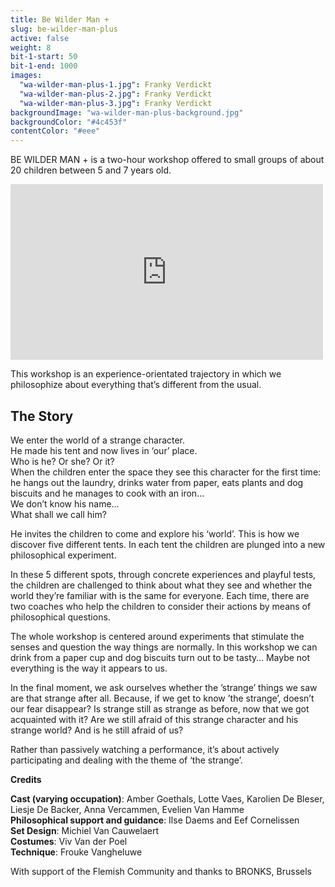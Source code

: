 ```yaml
---
title: Be Wilder Man +
slug: be-wilder-man-plus
active: false
weight: 8
bit-1-start: 50
bit-1-end: 1000
images:
  "wa-wilder-man-plus-1.jpg": Franky Verdickt
  "wa-wilder-man-plus-2.jpg": Franky Verdickt
  "wa-wilder-man-plus-3.jpg": Franky Verdickt
backgroundImage: "wa-wilder-man-plus-background.jpg"
backgroundColor: "#4c453f"
contentColor: "#eee"
---
```


<style>
  #main {
    background-size: cover;
    background-attachment: fixed;
    background-repeat: no-repeat;
    background-position: center center;
  }

  #content {
    text-shadow: 1px 1px 1px rgba(0, 0, 0, 0.5);
  }
</style>

BE WILDER MAN + is a two-hour workshop offered to small groups of about 20 children between 5 and 7 years old.

<iframe src="https://player.vimeo.com/video/148214920?title=0&byline=0&portrait=0" width="500" height="281" frameborder="0" webkitallowfullscreen mozallowfullscreen allowfullscreen></iframe>

This workshop is an experience-orientated trajectory in which we philosophize about everything that’s different from the usual.

## The Story

We enter the world of a strange character. <br>
He made his tent and now lives in ‘our’ place. <br>
Who is he? Or she? Or it? <br>
When the children enter the space they see this character for the first time: <br>
he hangs out the laundry, drinks water from paper, eats plants and dog biscuits and he manages to cook with an iron… <br>
We don’t know his name…<br>
What shall we call him?<br>

He invites the children to come and explore his ‘world’. This is how we discover five different tents. In each tent the children are plunged into a new philosophical experiment.

In these 5 different spots, through concrete experiences and playful tests, the children are challenged to think about what they see and whether the world they’re familiar with is the same for everyone. Each time, there are two coaches who help the children to consider their actions by means of philosophical questions.

The whole workshop is centered around experiments that stimulate the senses and question the way things are normally. In this workshop we can drink from a paper cup and dog biscuits turn out to be tasty… Maybe not everything is the way it appears to us.

In the final moment, we ask ourselves whether the ’strange’ things we saw are that strange after all. Because, if we get to know ’the strange’, doesn’t our fear disappear? Is strange still as strange as before, now that we got acquainted with it? Are we still afraid of this strange character and his strange world? And is he still afraid of us?

Rather than passively watching a performance, it’s about actively participating and dealing with the theme of ‘the strange’.

**Credits**

**Cast (varying occupation)**: Amber Goethals, Lotte Vaes, Karolien De Bleser, Liesje De Backer, Anna Vercammen, Evelien Van Hamme<br>
**Philosophical support and guidance**: Ilse Daems and Eef Cornelissen<br>
**Set Design**: Michiel Van Cauwelaert<br>
**Costumes**: Viv Van der Poel<br>
**Technique**: Frouke Vangheluwe<br>

With support of the Flemish Community and thanks to BRONKS, Brussels
